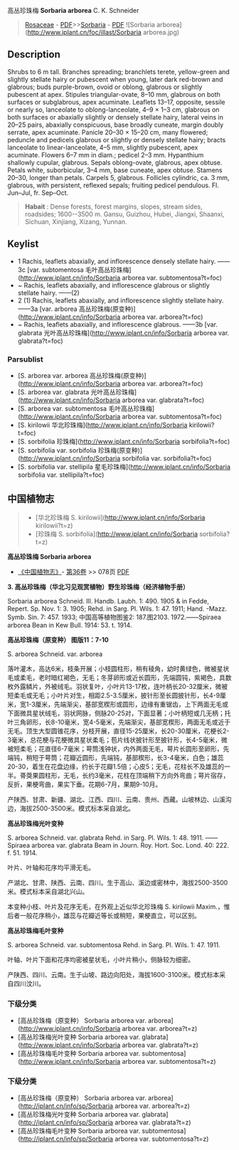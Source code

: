 高丛珍珠梅 **Sorbaria arborea** C. K. Schneider

> [Rosaceae](http://www.iplant.cn/info/Rosaceae?t=foc) - [PDF](http://www.iplant.cn/foc/pdf/Rosaceae.pdf)>>[Sorbaria](http://www.iplant.cn/info/Sorbaria?t=foc) - [PDF](http://www.iplant.cn/foc/pdf/Sorbaria.pdf)
![Sorbaria arborea](http://www.iplant.cn/foc/illast/Sorbaria arborea.jpg)

## Description

Shrubs to 6 m tall. Branches spreading; branchlets terete, yellow-green and slightly stellate hairy or pubescent when young, later dark red-brown and glabrous; buds purple-brown, ovoid or oblong, glabrous or slightly pubescent at apex. Stipules triangular-ovate, 8–10 mm, glabrous on both surfaces or subglabrous, apex acuminate. Leaflets 13–17, opposite, sessile or nearly so, lanceolate to oblong-lanceolate, 4–9 × 1–3 cm, glabrous on both surfaces or abaxially slightly or densely stellate hairy, lateral veins in 20–25 pairs, abaxially conspicuous, base broadly cuneate, margin doubly serrate, apex acuminate. Panicle 20–30 × 15–20 cm, many flowered; peduncle and pedicels glabrous or slightly or densely stellate hairy; bracts lanceolate to linear-lanceolate, 4–5 mm, slightly pubescent, apex acuminate. Flowers 6–7 mm in diam.; pedicel 2–3 mm. Hypanthium shallowly cupular, glabrous. Sepals oblong-ovate, glabrous, apex obtuse. Petals white, suborbicular, 3–4 mm, base cuneate, apex obtuse. Stamens 20–30, longer than petals. Carpels 5, glabrous. Follicles cylindric, ca. 3 mm, glabrous, with persistent, reflexed sepals; fruiting pedicel pendulous. Fl. Jun–Jul, fr. Sep–Oct.

> **Habait** : 
> Dense forests, forest margins, slopes, stream sides, roadsides; 1600--3500 m. Gansu, Guizhou, Hubei, Jiangxi, Shaanxi, Sichuan, Xinjiang, Xizang, Yunnan.

## Keylist

* 1 Rachis, leaflets abaxially, and  inflorescence densely stellate  hairy.  ——3c [var. subtomentosa 毛叶高丛珍珠梅](http://www.iplant.cn/info/Sorbaria arborea var. subtomentosa?t=foc)
* ~ Rachis, leaflets abaxially, and  inflorescence glabrous or slightly  stellate hairy.  ——(2)
* 2 (1) Rachis, leaflets abaxially, and  inflorescence slightly stellate  hairy.  ——3a [var. arborea 高丛珍珠梅(原变种)](http://www.iplant.cn/info/Sorbaria arborea var. arborea?t=foc)
* ~ Rachis, leaflets abaxially, and  inflorescence glabrous.  ——3b [var. glabrata 光叶高丛珍珠梅](http://www.iplant.cn/info/Sorbaria arborea var. glabrata?t=foc)

### Parsublist

* [S.  arborea var. arborea  高丛珍珠梅(原变种)](http://www.iplant.cn/info/Sorbaria arborea var. arborea?t=foc)
* [S.  arborea var. glabrata  光叶高丛珍珠梅](http://www.iplant.cn/info/Sorbaria arborea var. glabrata?t=foc)
* [S.  arborea var. subtomentosa  毛叶高丛珍珠梅](http://www.iplant.cn/info/Sorbaria arborea var. subtomentosa?t=foc)
* [S.  kirilowii  华北珍珠梅](http://www.iplant.cn/info/Sorbaria kirilowii?t=foc)
* [S.  sorbifolia  珍珠梅](http://www.iplant.cn/info/Sorbaria sorbifolia?t=foc)
* [S.  sorbifolia var. sorbifolia  珍珠梅(原变种)](http://www.iplant.cn/info/Sorbaria sorbifolia var. sorbifolia?t=foc)
* [S.  sorbifolia var. stellipila  星毛珍珠梅](http://www.iplant.cn/info/Sorbaria sorbifolia var. stellipila?t=foc)

## 中国植物志

> * [华北珍珠梅  S.  kirilowii](http://www.iplant.cn/info/Sorbaria kirilowii?t=z)
> * [珍珠梅  S.  sorbifolia](http://www.iplant.cn/info/Sorbaria sorbifolia?t=z)

**高丛珍珠梅 Sorbaria arborea**

* [《中国植物志》](http://www.iplant.cn/frps)- [第36卷](http://www.iplant.cn/frps/vol/36) >> 078页 [PDF](http://www.iplant.cn/frps/pdf/36/078.PDF)

**3. 高丛珍珠梅（华北习见观赏植物）野生珍珠梅（经济植物手册）**

Sorbaria arborea Schneid. Ill. Handb. Laubh. 1: 490. 1905 & in Fedde, Repert. Sp. Nov. 1: 3. 1905; Rehd. in Sarg. Pl. Wils. 1: 47. 1911; Hand. -Mazz. Symb. Sin. 7: 457. 1933; 中国高等植物图鉴2: 187.图2103. 1972.——Spiraea arborea Bean in Kew Bull. 1914: 53. t. 1914.

**高丛珍珠梅（原变种） 图版11：7-10**

S. arborea Schneid. var. arborea

落叶灌木，高达6米，枝条开展；小枝圆柱形，稍有稜角，幼时黄绿色，微被星状毛或柔毛，老时暗红褐色，无毛；冬芽卵形或近长圆形，先端圆钝，紫褐色，具数枚外露鳞片，外被绒毛。羽状复叶，小叶片13-17枚，连叶柄长20-32厘米，微被短柔毛或无毛；小叶片对生，相距2.5-3.5厘米，披针形至长圆披针形，长4-9厘米，宽1-3厘米，先端渐尖，基部宽楔形或圆形，边缘有重锯齿，上下两面无毛或下面微具星状绒毛，羽状网脉，侧脉20-25对，下面显著；小叶柄短或几无柄；托叶三角卵形，长8-10毫米，宽4-5毫米，先端渐尖，基部宽楔形，两面无毛或近于无毛。顶生大型圆锥花序，分枝开展，直径15-25厘米，长20-30厘米，花梗长2-3毫米，总花梗与花梗微具星状柔毛；苞片线状披针形至披针形，长4-5毫米，微被短柔毛；花直径6-7毫米；萼筒浅钟状，内外两面无毛，萼片长圆形至卵形，先端钝，稍短于萼筒；花瓣近圆形，先端钝，基部楔形，长3-4毫米，白色；雄蕊20-30，着生在花盘边缘，约长于花瓣1.5倍；心皮5；无毛，花柱长不及雄蕊的一半。蓇葖果圆柱形，无毛，长约3毫米，花柱在顶端稍下方向外弯曲；萼片宿存，反折，果梗弯曲，果实下垂。花期6-7月，果期9-10月。

产陕西、甘肃、新疆、湖北、江西、四川、云南、贵州、西藏。山坡林边、山溪沟边，海拔2500-3500米。模式标本采自湖北。

**高丛珍珠梅光叶变种**

S. arborea Schneid. var. glabrata Rehd. in Sarg. Pl. Wils. 1: 48. 1911. ——Spiraea arborea var. glabrata Beam in Journ. Roy. Hort. Soc. Lond. 40: 222. f. 51. 1914.

叶片、叶轴和花序均平滑无毛。

产湖北、甘肃、陕西、云南、四川。生于高山、溪边或密林中，海拔2500-3500米。模式标本采自湖北兴山。

本变种小枝、叶片及花序无毛，在外观上近似华北珍珠梅 S. kirilowii Maxim.，惟后者一般花序稍小，雄蕊与花瓣近等长或稍短，果梗直立，可以区别。

**高丛珍珠梅毛叶变种**

S. arborea Schneid. var. subtomentosa Rehd. in Sarg. Pl. Wils. 1: 47. 1911.

叶轴、叶片下面和花序均密被星状毛，小叶片稍小，侧脉较为细密。

产陕西、四川、云南。生于山坡、路边向阳处，海拔1600-3100米。模式标本采自四川汶川。

### 下级分类
* [高丛珍珠梅（原变种）  Sorbaria arborea var. arborea](http://www.iplant.cn/info/Sorbaria arborea var. arborea?t=z)
* [高丛珍珠梅光叶变种  Sorbaria arborea var. glabrata](http://www.iplant.cn/info/Sorbaria arborea var. glabrata?t=z)
* [高丛珍珠梅毛叶变种  Sorbaria arborea var. subtomentosa](http://www.iplant.cn/info/Sorbaria arborea var. subtomentosa?t=z)

### 下级分类
* [高丛珍珠梅（原变种）  Sorbaria arborea var. arborea](http://iplant.cn/info/sp/Sorbaria arborea var. arborea?t=z)
* [高丛珍珠梅光叶变种  Sorbaria arborea var. glabrata](http://iplant.cn/info/sp/Sorbaria arborea var. glabrata?t=z)
* [高丛珍珠梅毛叶变种  Sorbaria arborea var. subtomentosa](http://iplant.cn/info/sp/Sorbaria arborea var. subtomentosa?t=z)
